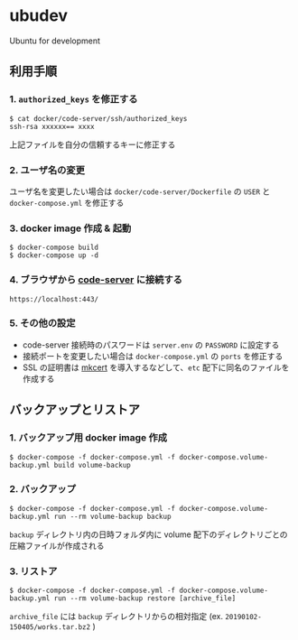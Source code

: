 # ubudev
Ubuntu for development

## 利用手順

### 1. `authorized_keys` を修正する

```
$ cat docker/code-server/ssh/authorized_keys
ssh-rsa xxxxxx== xxxx
```

上記ファイルを自分の信頼するキーに修正する

### 2. ユーザ名の変更

ユーザ名を変更したい場合は `docker/code-server/Dockerfile` の `USER` と `docker-compose.yml` を修正する

### 3. docker image 作成 & 起動

```
$ docker-compose build
$ docker-compose up -d
```

### 4. ブラウザから [code-server][1] に接続する

```
https://localhost:443/
```

### 5. その他の設定

* code-server 接続時のパスワードは `server.env` の `PASSWORD` に設定する
* 接続ポートを変更したい場合は `docker-compose.yml` の `ports` を修正する
* SSL の証明書は [mkcert][2] を導入するなどして、`etc` 配下に同名のファイルを作成する

## バックアップとリストア

### 1. バックアップ用 docker image 作成

```
$ docker-compose -f docker-compose.yml -f docker-compose.volume-backup.yml build volume-backup
```

### 2. バックアップ

```
$ docker-compose -f docker-compose.yml -f docker-compose.volume-backup.yml run --rm volume-backup backup
```

`backup` ディレクトリ内の日時フォルダ内に volume 配下のディレクトリごとの圧縮ファイルが作成される

### 3. リストア

```
$ docker-compose -f docker-compose.yml -f docker-compose.volume-backup.yml run --rm volume-backup restore [archive_file]
```

`archive_file` には `backup` ディレクトリからの相対指定 (ex. `20190102-150405/works.tar.bz2` )

[1]: https://github.com/cdr/code-server
[2]: https://github.com/FiloSottile/mkcert
